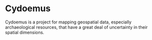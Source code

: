 Cydoemus
========

Cydoemus is a project for mapping geospatial data, especially archaeological resources, that have a great deal of uncertainty in their spatial dimensions. 